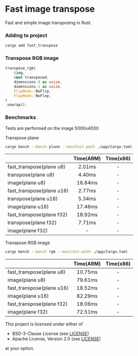 # Fast image transpose

Fast and simple image transposing in Rust.

### Adding to project

```bash
cargo add fast_transpose
```

### Transpose RGB image

```rust
transpose_rgb(
    &img,
    &mut transposed,
    dimensions.0 as usize,
    dimensions.1 as usize,
    FlipMode::NoFlip,
    FlopMode::NoFlop,
)
.unwrap();
```

### Benchmarks

Tests are performed on the image 5000x4000

Transpose plane

```bash
cargo bench --bench plane --manifest-path ./app/Cargo.toml
```

|                           | Time(ARM) | Time(x86) | 
|---------------------------|:---------:|:---------:| 
| fast_transpose(plane u8)  |  2.01ms   |     -     | 
| transpose(plane u8)       |  4.40ms   |     -     | 
| image(plane u8)           |  16.84ms  |     -     | 
| fast_transpose(plane u16) |  2.77ms   |     -     | 
| transpose(plane u16)      |  5.34ms   |     -     | 
| image(plane u16)          |  17.46ms  |     -     | 
| fast_transpose(plane f32) |  18.92ms  |     -     | 
| transpose(plane f32)      |  7.71ms   |     -     | 
| image(plane f32)          |     -     |     -     | 

Transpose RGB image

```bash
cargo bench --bench rgb --manifest-path ./app/Cargo.toml
```

|                           | Time(ARM) | Time(x86) | 
|---------------------------|:---------:|:---------:| 
| fast_transpose(plane u8)  |  10.75ms  |     -     | 
| image(plane u8)           |  79.61ms  |     -     | 
| fast_transpose(plane u16) |  18.52ms  |     -     | 
| image(plane u16)          |  82.29ms  |     -     | 
| fast_transpose(plane f32) |  18.06ms  |     -     | 
| image(plane f32)          |  72.51ms  |     -     |

This project is licensed under either of

- BSD-3-Clause License (see [LICENSE](LICENSE.md))
- Apache License, Version 2.0 (see [LICENSE](LICENSE-APACHE.md))

at your option.
